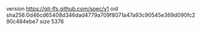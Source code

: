 version https://git-lfs.github.com/spec/v1
oid sha256:0d46cd65408d346dad4779a709f8071a47a93c90545e369d090fc290c484ebe7
size 5376
